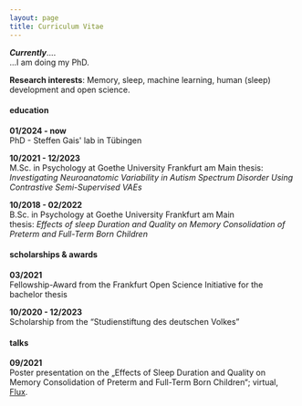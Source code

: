 ```yaml
---
layout: page
title: Curriculum Vitae
---
```

***Currently***....  
    ...I am doing my PhD.

**Research interests**: Memory, sleep, machine learning, human (sleep) development and open science. 


#### education

**01/2024 - now**  
PhD - Steffen Gais' lab in Tübingen

**10/2021 - 12/2023**   
M.Sc. in Psychology at Goethe University Frankfurt am Main
thesis: *Investigating Neuroanatomic Variability in Autism Spectrum Disorder Using Contrastive Semi-Supervised VAEs*

**10/2018 - 02/2022**  
B.Sc. in Psychology at Goethe University Frankfurt am Main  
thesis: *Effects of sleep Duration and Quality on Memory Consolidation of Preterm and Full-Term Born Children*

#### scholarships & awards
**03/2021**  
Fellowship-Award from the Frankfurt Open Science Initiative for the bachelor thesis

**10/2020 - 12/2023**   
Scholarship from the “Studienstiftung des deutschen Volkes”

#### talks

**09/2021**   
Poster presentation on the „Effects of Sleep Duration and Quality on Memory Consolidation of Preterm and Full-Term Born Children“; virtual, [Flux](https://fluxsociety.org/2021-virtual-congress/).
